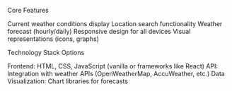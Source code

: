 Core Features

Current weather conditions display
Location search functionality
Weather forecast (hourly/daily)
Responsive design for all devices
Visual representations (icons, graphs)

Technology Stack Options

Frontend: HTML, CSS, JavaScript (vanilla or frameworks like React)
API: Integration with weather APIs (OpenWeatherMap, AccuWeather, etc.)
Data Visualization: Chart libraries for forecasts
